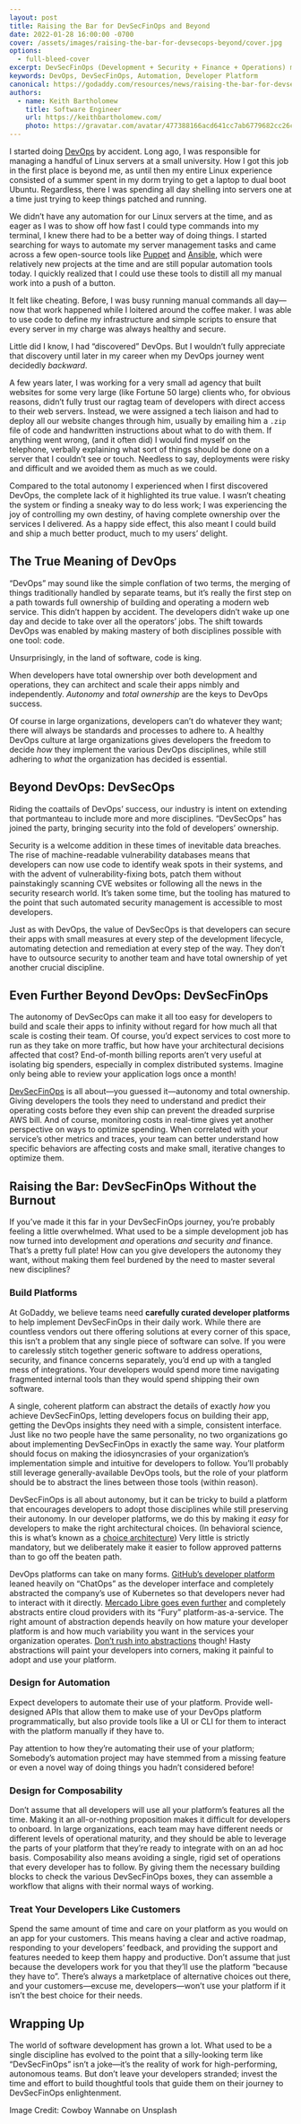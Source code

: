 ```yaml
---
layout: post
title: Raising the Bar for DevSecFinOps and Beyond
date: 2022-01-28 16:00:00 -0700
cover: /assets/images/raising-the-bar-for-devsecops-beyond/cover.jpg
options:
  - full-bleed-cover
excerpt: DevSecFinOps (Development + Security + Finance + Operations) means developers are accountable for more and more disciplines related to the services they build. Organizations can ease this burden by building internal developer platforms that prioritize the developer experience.
keywords: DevOps, DevSecFinOps, Automation, Developer Platform
canonical: https://godaddy.com/resources/news/raising-the-bar-for-devsecops-beyond
authors:
  - name: Keith Bartholomew
    title: Software Engineer
    url: https://keithbartholomew.com/
    photo: https://gravatar.com/avatar/477388166acd641cc7ab6779682cc26c?s=400
---
```


I started doing [DevOps] by accident. Long ago, I was responsible for managing a
handful of Linux servers at a small university. How I got this job in the first
place is beyond me, as until then my entire Linux experience consisted of a
summer spent in my dorm trying to get a laptop to dual boot Ubuntu. Regardless,
there I was spending all day shelling into servers one at a time just trying to
keep things patched and running.

We didn’t have any automation for our Linux servers at the time, and as eager as
I was to show off how fast I could type commands into my terminal, I knew there
had to be a better way of doing things. I started searching for ways to automate
my server management tasks and came across a few open-source tools like [Puppet]
and [Ansible], which were relatively new projects at the time and are still
popular automation tools today. I quickly realized that I could use these tools
to distill all my manual work into a push of a button.

It felt like cheating. Before, I was busy running manual commands all day—now
that work happened while I loitered around the coffee maker. I was able to use
code to define my infrastructure and simple scripts to ensure that every server
in my charge was always healthy and secure.

Little did I know, I had “discovered” DevOps. But I wouldn’t fully appreciate
that discovery until later in my career when my DevOps journey went decidedly
_backward_.

A few years later, I was working for a very small ad agency that built websites
for some very large (like Fortune 50 large) clients who, for obvious reasons,
didn’t fully trust our ragtag team of developers with direct access to their web
servers. Instead, we were assigned a tech liaison and had to deploy all our
website changes through him, usually by emailing him a `.zip` file of code and
handwritten instructions about what to do with them. If anything went wrong,
(and it often did) I would find myself on the telephone, verbally explaining
what sort of things should be done on a server that I couldn’t see or touch.
Needless to say, deployments were risky and difficult and we avoided them as
much as we could.

Compared to the total autonomy I experienced when I first discovered DevOps, the
complete lack of it highlighted its true value. I wasn’t cheating the system or
finding a sneaky way to do less work; I was experiencing the joy of controlling
my own destiny, of having complete ownership over the services I delivered. As a
happy side effect, this also meant I could build and ship a much better product,
much to my users’ delight.

## The True Meaning of DevOps

“DevOps” may sound like the simple conflation of two terms, the merging of
things traditionally handled by separate teams, but it’s really the first step
on a path towards full ownership of building and operating a modern web service.
This didn’t happen by accident. The developers didn’t wake up one day and decide
to take over all the operators’ jobs. The shift towards DevOps was enabled by
making mastery of both disciplines possible with one tool: code.

Unsurprisingly, in the land of software, code is king.

When developers have total ownership over both development and operations, they
can architect and scale their apps nimbly and independently. _Autonomy_ and
_total ownership_ are the keys to DevOps success.

Of course in large organizations, developers can’t do whatever they want; there
will always be standards and processes to adhere to. A healthy DevOps culture at
large organizations gives developers the freedom to decide _how_ they implement
the various DevOps disciplines, while still adhering to _what_ the organization
has decided is essential.

## Beyond DevOps: DevSecOps

Riding the coattails of DevOps’ success, our industry is intent on extending
that portmanteau to include more and more disciplines. “DevSecOps” has joined
the party, bringing security into the fold of developers’ ownership.

Security is a welcome addition in these times of inevitable data breaches. The
rise of machine-readable vulnerability databases means that developers can now
use code to identify weak spots in their systems, and with the advent of
vulnerability-fixing bots, patch them without painstakingly scanning CVE
websites or following all the news in the security research world. It’s taken
some time, but the tooling has matured to the point that such automated security
management is accessible to most developers.

Just as with DevOps, the value of DevSecOps is that developers can secure their
apps with small measures at every step of the development lifecycle, automating
detection and remediation at every step of the way. They don’t have to outsource
security to another team and have total ownership of yet another crucial
discipline.

## Even Further Beyond DevOps: DevSecFinOps

The autonomy of DevSecOps can make it all too easy for developers to build and
scale their apps to infinity without regard for how much all that scale is
costing their team. Of course, you’d expect services to cost more to run as they
take on more traffic, but how have your architectural decisions affected that
cost? End-of-month billing reports aren’t very useful at isolating big spenders,
especially in complex distributed systems. Imagine only being able to review
your application logs once a month!

[DevSecFinOps] is all about—you guessed it—autonomy and total ownership. Giving
developers the tools they need to understand and predict their operating costs
before they even ship can prevent the dreaded surprise AWS bill. And of course,
monitoring costs in real-time gives yet another perspective on ways to optimize
spending. When correlated with your service’s other metrics and traces, your
team can better understand how specific behaviors are affecting costs and make
small, iterative changes to optimize them.

## Raising the Bar: DevSecFinOps Without the Burnout

If you’ve made it this far in your DevSecFinOps journey, you’re probably feeling
a little overwhelmed. What used to be a simple development job has now turned
into development _and_ operations _and_ security _and_ finance. That’s a pretty
full plate! How can you give developers the autonomy they want, without
making them feel burdened by the need to master several new disciplines?

### Build Platforms

At GoDaddy, we believe teams need **carefully curated developer platforms** to
help implement DevSecFinOps in their daily work. While there are countless
vendors out there offering solutions at every corner of this space, this isn’t a
problem that any single piece of software can solve. If you were to carelessly
stitch together generic software to address operations, security, and finance
concerns separately, you’d end up with a tangled mess of integrations. Your
developers would spend more time navigating fragmented internal tools than they
would spend shipping their own software.

A single, coherent platform can abstract the details of exactly _how_ you
achieve DevSecFinOps, letting developers focus on building their app, getting
the DevOps insights they need with a simple, consistent interface. Just like no
two people have the same personality, no two organizations go about implementing
DevSecFinOps in exactly the same way. Your platform should focus on making the
idiosyncrasies of your organization’s implementation simple and intuitive for
developers to follow. You’ll probably still leverage generally-available DevOps
tools, but the role of your platform should be to abstract the lines between
those tools (within reason).

DevSecFinOps is all about autonomy, but it can be tricky to build a platform
that encourages developers to adopt those disciplines while still preserving
their autonomy. In our developer platforms, we do this by making it _easy_ for
developers to make the right architectural choices. (In behavioral science, this
is what’s known as a [choice architecture][choice-architecture]) Very little is
strictly mandatory, but we deliberately make it easier to follow approved
patterns than to go off the beaten path.

DevOps platforms can take on many forms. [GitHub’s developer platform][github-idp]
leaned heavily on “ChatOps” as the developer interface and completely
abstracted the company’s use of Kubernetes so that developers never had to
interact with it directly. [Mercado Libre goes even further][mercado-libre-platform]
and completely abstracts entire cloud providers with its “Fury”
platform-as-a-service. The right amount of abstraction depends heavily on how
mature your developer platform is and how much variability you want in the
services your organization operates.
[Don’t rush into abstractions][avoid-hasty-abstractions] though! Hasty
abstractions will paint your developers into corners, making it painful to adopt
and use your platform.

### Design for Automation

Expect developers to automate their use of your platform. Provide well-designed
APIs that allow them to make use of your DevOps platform programmatically, but
also provide tools like a UI or CLI for them to interact with the platform
manually if they have to.

Pay attention to how they’re automating their use of your platform; Somebody’s
automation project may have stemmed from a missing feature or even a novel way
of doing things you hadn’t considered before!

### Design for Composability

Don’t assume that all developers will use all your platform’s features all the
time. Making it an all-or-nothing proposition makes it difficult for developers
to onboard. In large organizations, each team may have different needs or
different levels of operational maturity, and they should be able to leverage
the parts of your platform that they’re ready to integrate with on an ad hoc
basis. Composability also means avoiding a single, rigid set of operations that
every developer has to follow. By giving them the necessary building blocks to
check the various DevSecFinOps boxes, they can assemble a workflow that aligns
with their normal ways of working.

### Treat Your Developers Like Customers

Spend the same amount of time and care on your platform as you would on an app
for your customers. This means having a clear and active roadmap, responding to
your developers’ feedback, and providing the support and features needed to keep
them happy and productive. Don’t assume that just because the
developers work for you that they’ll use the platform “because they have to”.
There’s always a marketplace of alternative choices out there, and your
customers—excuse me, developers—won’t use your platform if it isn’t the best
choice for their needs.

## Wrapping Up

The world of software development has grown a lot. What used to be a single
discipline has evolved to the point that a silly-looking term like
“DevSecFinOps” isn’t a joke—it’s the reality of work for high-performing,
autonomous teams. But don’t leave your developers stranded; invest the time and
effort to build thoughtful tools that guide them on their journey to
DevSecFinOps enlightenment.

Image Credit: Cowboy Wannabe on Unsplash

[DevOps]: https://aws.amazon.com/devops/what-is-devops/
[Puppet]: https://puppet.com/
[Ansible]: https://www.ansible.com/
[DevSecFinOps]: https://aws.amazon.com/blogs/enterprise-strategy/introducing-finops-excuse-me-devsecfinbizops/
[choice-architecture]: https://medium.com/10x-curiosity/helping-people-make-better-choices-nudge-theory-and-choice-architecture-431a3a40b688
[github-idp]: https://humanitec.com/blog/jason-warner-why-github-built-their-own-internal-developer-platform
[mercado-libre-platform]: https://www.youtube.com/watch?v=He5_ie1cPKg
[avoid-hasty-abstractions]: https://kentcdodds.com/blog/aha-programming

